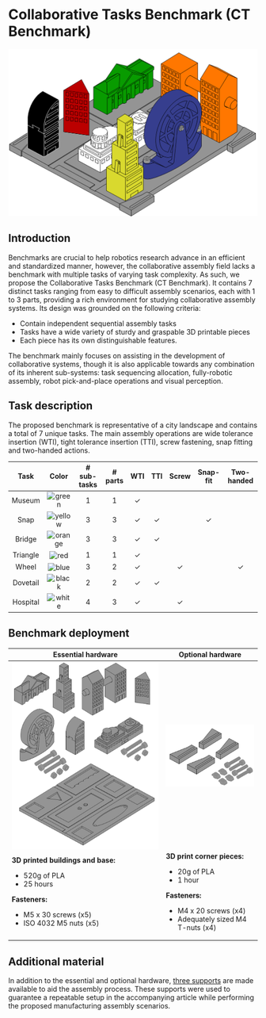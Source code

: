 # Collaborative Tasks Benchmark (CT Benchmark)
<p align="center">
  <img alt='Assembled benchmark' src="images/Assembled_Benchmark.png" width="800">  
</p>

## Introduction
Benchmarks are crucial to help robotics research advance in an efficient and standardized manner, however, the collaborative assembly field lacks a benchmark with multiple tasks of varying task complexity. As such, we propose the Collaborative Tasks Benchmark (CT Benchmark). It contains 7 distinct tasks ranging from easy to difficult assembly scenarios, each with 1 to 3 parts, providing a rich environment for studying collaborative assembly systems. Its design was grounded on the following criteria:

- Contain independent sequential assembly tasks 
- Tasks have a wide variety of sturdy and graspable 3D printable pieces
- Each piece has its own distinguishable features. 

The benchmark mainly focuses on assisting in the development of collaborative systems, though it is also applicable towards
any combination of its inherent sub-systems: task sequencing allocation, fully-robotic assembly, robot pick-and-place operations and visual perception.

## Task description
The proposed benchmark is representative of a city landscape and contains a total of 7 unique tasks. The main assembly operations are wide tolerance insertion (WTI), tight tolerance insertion (TTI), screw fastening, snap fitting and two-handed actions.

| Task     | Color                                                                                           | # sub-tasks | # parts | WTI   | TTI   | Screw | Snap-fit | Two-handed |
| :------: | :---------------------------------------------------------------------------------------------: | :---------: | :-----: | :---: | :---: | :---: | :------: | :--------: |
| Museum   | <img valign='middle' alt='green' src='https://readme-swatches.vercel.app/089b00?style=round'/>  | 1           | 1       | ✓     |       |       |          |            |
| Snap     | <img valign='middle' alt='yellow' src='https://readme-swatches.vercel.app/d9d92e?style=round'/> | 3           | 3       | ✓     | ✓     |       | ✓       |            |
| Bridge   | <img valign='middle' alt='orange' src='https://readme-swatches.vercel.app/ff7700?style=round'/> | 3           | 3       | ✓     | ✓     |       |          |            |
| Triangle | <img valign='middle' alt='red' src='https://readme-swatches.vercel.app/bb0000?style=round'/>    | 1           | 1       | ✓     |       |       |          |            |
| Wheel    | <img valign='middle' alt='blue' src='https://readme-swatches.vercel.app/363e8e?style=round'/>   | 3           | 2       | ✓     |       | ✓     |          | ✓          |
| Dovetail | <img valign='middle' alt='black' src='https://readme-swatches.vercel.app/000000?style=round'/>  | 2           | 2       | ✓     | ✓     |       |          |            |
| Hospital | <img valign='middle' alt='white' src='https://readme-swatches.vercel.app/f2f2f2?style=round'/>  | 4           | 3       | ✓     |       | ✓     |          |            |

## Benchmark deployment

<table>
  <thead>
    <tr>
      <th>Essential hardware</th>
      <th>Optional hardware</th>
    </tr>
  </thead>
  <tbody>
    <tr>
      <td>
        <img align="left" alt='Essential Hardware' src="images/Essential_Hardware.png" width="500">
      </td>
      <td>
        <img align="left" alt='Optional Hardware' src="images/Optional_Hardware.png" width="250">
      </td>
    </tr>
    <tr>
      <td>
        <b>3D printed buildings and base:</b>
        <ul>
          <li>520g of PLA</li>
          <li>25 hours</li>
        </ul>
        <b>Fasteners:</b>
        <ul>
          <li>M5 x 30 screws (x5)</li>
          <li>ISO 4032 M5 nuts (x5)</li>
        </ul>
      </td>
      <td>
        <b>3D print corner pieces:</b>
        <ul>
            <li>20g of PLA</li>
            <li>1 hour</li>
          </ul>
          <b>Fasteners:</b>
          <ul>
            <li>M4 x 20 screws (x4)</li>
            <li>Adequately sized M4 T-nuts (x4)</li>
          </ul>
      </td>
    </tr>
  </tbody>
</table>

## Additional material
In addition to the essential and optional hardware, <a href="aditional_stl_files">three supports</a> are made available to aid the assembly process. 
These supports were used to guarantee a repeatable setup in the accompanying article while performing the proposed manufacturing assembly scenarios.
